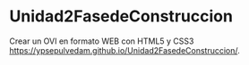# Unidad2FasedeConstruccion
Crear un OVI en formato WEB con HTML5 y CSS3 https://ypsepulvedam.github.io/Unidad2FasedeConstruccion/.

